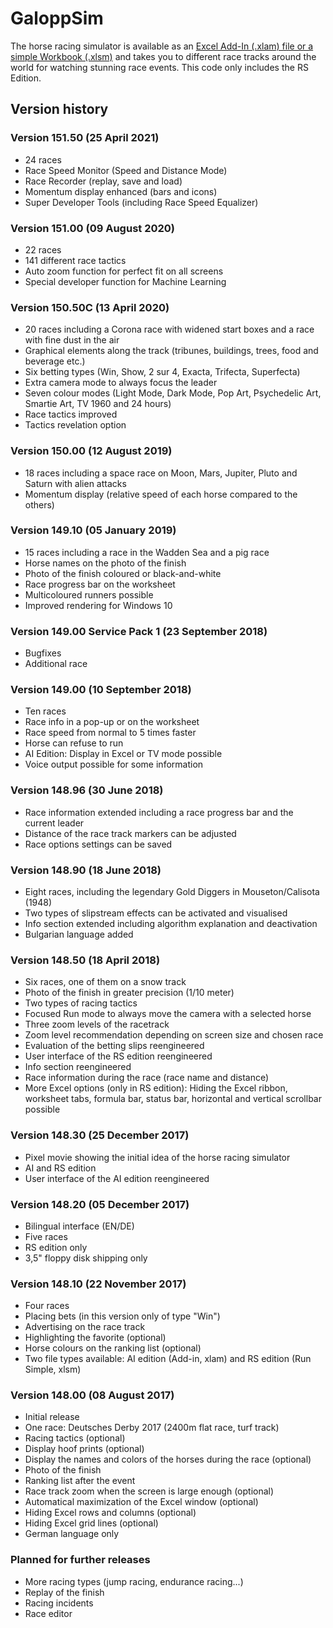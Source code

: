 # GaloppSim
The horse racing simulator is available as an [Excel Add-In (.xlam) file or a simple Workbook (.xlsm)](https://galoppsim.racing/downloads/) and takes you to different race tracks around the world for watching stunning race events. This code only includes the RS Edition.

## Version history

### Version 151.50 (25 April 2021)
* 24 races
* Race Speed Monitor (Speed and Distance Mode) 
* Race Recorder (replay, save and load)
* Momentum display enhanced (bars and icons)
* Super Developer Tools (including Race Speed Equalizer) 

### Version 151.00 (09 August 2020)
* 22 races
* 141 different race tactics
* Auto zoom function for perfect fit on all screens
* Special developer function for Machine Learning

### Version 150.50C (13 April 2020)
* 20 races including a Corona race with widened start boxes and a race with fine dust in the air
* Graphical elements along the track (tribunes, buildings, trees, food and beverage etc.)
* Six betting types (Win, Show, 2 sur 4, Exacta, Trifecta, Superfecta)
* Extra camera mode to always focus the leader
* Seven colour modes (Light Mode, Dark Mode, Pop Art, Psychedelic Art, Smartie Art, TV 1960 and 24 hours)
* Race tactics improved
* Tactics revelation option

### Version 150.00 (12 August 2019)
* 18 races including a space race on Moon, Mars, Jupiter, Pluto and Saturn with alien attacks
* Momentum display (relative speed of each horse compared to the others)

### Version 149.10 (05 January 2019)
* 15 races including a race in the Wadden Sea and a pig race
* Horse names on the photo of the finish
* Photo of the finish coloured or black-and-white
* Race progress bar on the worksheet
* Multicoloured runners possible
* Improved rendering for Windows 10

### Version 149.00 Service Pack 1 (23 September 2018)
* Bugfixes
* Additional race

### Version 149.00 (10 September 2018)
* Ten races
* Race info in a pop-up or on the worksheet
* Race speed from normal to 5 times faster
* Horse can refuse to run
* AI Edition: Display in Excel or TV mode possible
* Voice output possible for some information

### Version 148.96 (30 June 2018)
* Race information extended including a race progress bar and the current leader
* Distance of the race track markers can be adjusted
* Race options settings can be saved

### Version 148.90 (18 June 2018)
* Eight races, including the legendary Gold Diggers in Mouseton/Calisota (1948)
* Two types of slipstream effects can be activated and visualised
* Info section extended including algorithm explanation and deactivation
* Bulgarian language added

### Version 148.50 (18 April 2018)
* Six races, one of them on a snow track
* Photo of the finish in greater precision (1/10 meter)
* Two types of racing tactics
* Focused Run mode to always move the camera with a selected horse
* Three zoom levels of the racetrack
* Zoom level recommendation depending on screen size and chosen race
* Evaluation of the betting slips reengineered
* User interface of the RS edition reengineered
* Info section reengineered
* Race information during the race (race name and distance)
* More Excel options (only in RS edition): Hiding the Excel ribbon, worksheet tabs, formula bar, status bar, horizontal and vertical scrollbar possible

### Version 148.30 (25 December 2017)
* Pixel movie showing the initial idea of the horse racing simulator
* AI and RS edition
* User interface of the AI edition reengineered

### Version 148.20 (05 December 2017)
* Bilingual interface (EN/DE)
* Five races
* RS edition only
* 3,5" floppy disk shipping only

### Version 148.10 (22 November 2017)
* Four races
* Placing bets (in this version only of type "Win")
* Advertising on the race track
* Highlighting the favorite (optional)
* Horse colours on the ranking list (optional)
* Two file types available: AI edition (Add-in, xlam) and RS edition (Run Simple, xlsm)

### Version 148.00 (08 August 2017)
* Initial release
* One race: Deutsches Derby 2017 (2400m flat race, turf track) 
* Racing tactics (optional)
* Display hoof prints (optional)
* Display the names and colors of the horses during the race (optional)
* Photo of the finish
* Ranking list after the event
* Race track zoom when the screen is large enough (optional)
* Automatical maximization of the Excel window (optional)
* Hiding Excel rows and columns (optional)
* Hiding Excel grid lines (optional)
* German language only

### Planned for further releases
* More racing types (jump racing, endurance racing...)
* Replay of the finish
* Racing incidents
* Race editor
